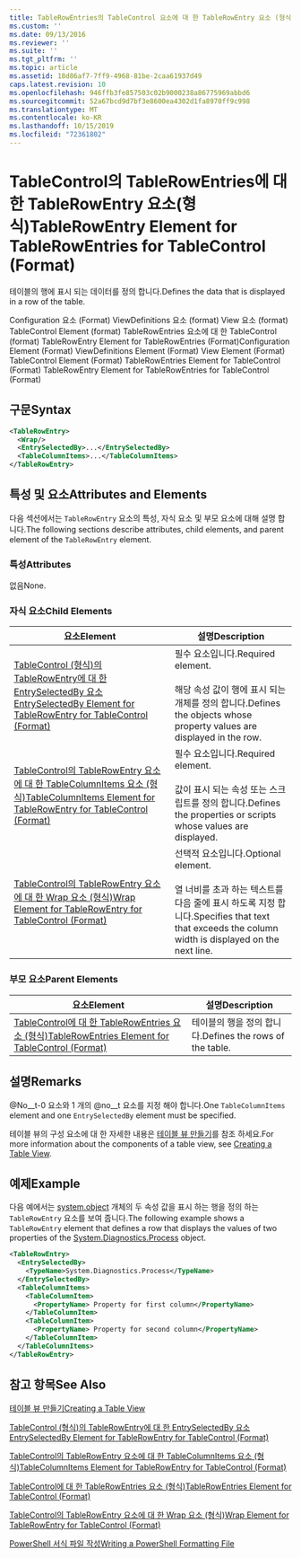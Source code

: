 ```yaml
---
title: TableRowEntries의 TableControl 요소에 대 한 TableRowEntry 요소 (형식) | Microsoft Docs
ms.custom: ''
ms.date: 09/13/2016
ms.reviewer: ''
ms.suite: ''
ms.tgt_pltfrm: ''
ms.topic: article
ms.assetid: 18d86af7-7ff9-4968-81be-2caa61937d49
caps.latest.revision: 10
ms.openlocfilehash: 946ffb3fe857503c02b9000238a86775969abbd6
ms.sourcegitcommit: 52a67bcd9d7bf3e8600ea4302d1fa8970ff9c998
ms.translationtype: MT
ms.contentlocale: ko-KR
ms.lasthandoff: 10/15/2019
ms.locfileid: "72361802"
---
```

# <a name="tablerowentry-element-for-tablerowentries-for-tablecontrol-format"></a><span data-ttu-id="e72f0-102">TableControl의 TableRowEntries에 대한 TableRowEntry 요소(형식)</span><span class="sxs-lookup"><span data-stu-id="e72f0-102">TableRowEntry Element for TableRowEntries for TableControl (Format)</span></span>

<span data-ttu-id="e72f0-103">테이블의 행에 표시 되는 데이터를 정의 합니다.</span><span class="sxs-lookup"><span data-stu-id="e72f0-103">Defines the data that is displayed in a row of the table.</span></span>

<span data-ttu-id="e72f0-104">Configuration 요소 (Format) ViewDefinitions 요소 (format) View 요소 (format) TableControl Element (format) TableRowEntries 요소에 대 한 TableControl (format) TableRowEntry Element for TableRowEntries (Format)</span><span class="sxs-lookup"><span data-stu-id="e72f0-104">Configuration Element (Format) ViewDefinitions Element (Format) View Element (Format) TableControl Element (Format) TableRowEntries Element for TableControl (Format) TableRowEntry Element for TableRowEntries for TableControl (Format)</span></span>

## <a name="syntax"></a><span data-ttu-id="e72f0-105">구문</span><span class="sxs-lookup"><span data-stu-id="e72f0-105">Syntax</span></span>

```xml
<TableRowEntry>
  <Wrap/>
  <EntrySelectedBy>...</EntrySelectedBy>
  <TableColumnItems>...</TableColumnItems>
</TableRowEntry>
```

## <a name="attributes-and-elements"></a><span data-ttu-id="e72f0-106">특성 및 요소</span><span class="sxs-lookup"><span data-stu-id="e72f0-106">Attributes and Elements</span></span>

<span data-ttu-id="e72f0-107">다음 섹션에서는 `TableRowEntry` 요소의 특성, 자식 요소 및 부모 요소에 대해 설명 합니다.</span><span class="sxs-lookup"><span data-stu-id="e72f0-107">The following sections describe attributes, child elements, and parent element of the `TableRowEntry` element.</span></span>

### <a name="attributes"></a><span data-ttu-id="e72f0-108">특성</span><span class="sxs-lookup"><span data-stu-id="e72f0-108">Attributes</span></span>

<span data-ttu-id="e72f0-109">없음</span><span class="sxs-lookup"><span data-stu-id="e72f0-109">None.</span></span>

### <a name="child-elements"></a><span data-ttu-id="e72f0-110">자식 요소</span><span class="sxs-lookup"><span data-stu-id="e72f0-110">Child Elements</span></span>

|<span data-ttu-id="e72f0-111">요소</span><span class="sxs-lookup"><span data-stu-id="e72f0-111">Element</span></span>|<span data-ttu-id="e72f0-112">설명</span><span class="sxs-lookup"><span data-stu-id="e72f0-112">Description</span></span>|
|-------------|-----------------|
|[<span data-ttu-id="e72f0-113">TableControl (형식)의 TableRowEntry에 대 한 EntrySelectedBy 요소</span><span class="sxs-lookup"><span data-stu-id="e72f0-113">EntrySelectedBy Element for TableRowEntry for TableControl (Format)</span></span>](./entryselectedby-element-for-tablerowentry-for-tablecontrol-format.md)|<span data-ttu-id="e72f0-114">필수 요소입니다.</span><span class="sxs-lookup"><span data-stu-id="e72f0-114">Required element.</span></span><br /><br /> <span data-ttu-id="e72f0-115">해당 속성 값이 행에 표시 되는 개체를 정의 합니다.</span><span class="sxs-lookup"><span data-stu-id="e72f0-115">Defines the objects whose property values are displayed in the row.</span></span>|
|[<span data-ttu-id="e72f0-116">TableControl의 TableRowEntry 요소에 대 한 TableColumnItems 요소 (형식)</span><span class="sxs-lookup"><span data-stu-id="e72f0-116">TableColumnItems Element for TableRowEntry for TableControl (Format)</span></span>](./tablecolumnitems-element-for-tablerowentry-for-tablecontrol-format.md)|<span data-ttu-id="e72f0-117">필수 요소입니다.</span><span class="sxs-lookup"><span data-stu-id="e72f0-117">Required element.</span></span><br /><br /> <span data-ttu-id="e72f0-118">값이 표시 되는 속성 또는 스크립트를 정의 합니다.</span><span class="sxs-lookup"><span data-stu-id="e72f0-118">Defines the properties or scripts whose values are displayed.</span></span>|
|[<span data-ttu-id="e72f0-119">TableControl의 TableRowEntry 요소에 대 한 Wrap 요소 (형식)</span><span class="sxs-lookup"><span data-stu-id="e72f0-119">Wrap Element for TableRowEntry for TableControl (Format)</span></span>](./wrap-element-for-tablerowentry-for-tablecontrol-format.md)|<span data-ttu-id="e72f0-120">선택적 요소입니다.</span><span class="sxs-lookup"><span data-stu-id="e72f0-120">Optional element.</span></span><br /><br /> <span data-ttu-id="e72f0-121">열 너비를 초과 하는 텍스트를 다음 줄에 표시 하도록 지정 합니다.</span><span class="sxs-lookup"><span data-stu-id="e72f0-121">Specifies that text that exceeds the column width is displayed on the next line.</span></span>|

### <a name="parent-elements"></a><span data-ttu-id="e72f0-122">부모 요소</span><span class="sxs-lookup"><span data-stu-id="e72f0-122">Parent Elements</span></span>

|<span data-ttu-id="e72f0-123">요소</span><span class="sxs-lookup"><span data-stu-id="e72f0-123">Element</span></span>|<span data-ttu-id="e72f0-124">설명</span><span class="sxs-lookup"><span data-stu-id="e72f0-124">Description</span></span>|
|-------------|-----------------|
|[<span data-ttu-id="e72f0-125">TableControl에 대 한 TableRowEntries 요소 (형식)</span><span class="sxs-lookup"><span data-stu-id="e72f0-125">TableRowEntries Element for TableControl (Format)</span></span>](./tablerowentries-element-for-tablecontrol-format.md)|<span data-ttu-id="e72f0-126">테이블의 행을 정의 합니다.</span><span class="sxs-lookup"><span data-stu-id="e72f0-126">Defines the rows of the table.</span></span>|

## <a name="remarks"></a><span data-ttu-id="e72f0-127">설명</span><span class="sxs-lookup"><span data-stu-id="e72f0-127">Remarks</span></span>

<span data-ttu-id="e72f0-128">@No__t-0 요소와 1 개의 @no__t 요소를 지정 해야 합니다.</span><span class="sxs-lookup"><span data-stu-id="e72f0-128">One `TableColumnItems` element and one `EntrySelectedBy` element must be specified.</span></span>

<span data-ttu-id="e72f0-129">테이블 뷰의 구성 요소에 대 한 자세한 내용은 [테이블 뷰 만들기](./creating-a-table-view.md)를 참조 하세요.</span><span class="sxs-lookup"><span data-stu-id="e72f0-129">For more information about the components of a table view, see [Creating a Table View](./creating-a-table-view.md).</span></span>

## <a name="example"></a><span data-ttu-id="e72f0-130">예제</span><span class="sxs-lookup"><span data-stu-id="e72f0-130">Example</span></span>

<span data-ttu-id="e72f0-131">다음 예에서는 [system.object](/dotnet/api/System.Diagnostics.Process) 개체의 두 속성 값을 표시 하는 행을 정의 하는 `TableRowEntry` 요소를 보여 줍니다.</span><span class="sxs-lookup"><span data-stu-id="e72f0-131">The following example shows a `TableRowEntry` element that defines a row that displays the values of two properties of the [System.Diagnostics.Process](/dotnet/api/System.Diagnostics.Process) object.</span></span>

```xml
<TableRowEntry>
  <EntrySelectedBy>
    <TypeName>System.Diagnostics.Process</TypeName>
  </EntrySelectedBy>
  <TableColumnItems>
    <TableColumnItem>
      <PropertyName> Property for first column</PropertyName>
    </TableColumnItem>
    <TableColumnItem>
      <PropertyName> Property for second column</PropertyName>
    </TableColumnItem>
  </TableColumnItems>
</TableRowEntry>
```

## <a name="see-also"></a><span data-ttu-id="e72f0-132">참고 항목</span><span class="sxs-lookup"><span data-stu-id="e72f0-132">See Also</span></span>

[<span data-ttu-id="e72f0-133">테이블 뷰 만들기</span><span class="sxs-lookup"><span data-stu-id="e72f0-133">Creating a Table View</span></span>](./creating-a-table-view.md)

[<span data-ttu-id="e72f0-134">TableControl (형식)의 TableRowEntry에 대 한 EntrySelectedBy 요소</span><span class="sxs-lookup"><span data-stu-id="e72f0-134">EntrySelectedBy Element for TableRowEntry for TableControl (Format)</span></span>](./entryselectedby-element-for-tablerowentry-for-tablecontrol-format.md)

[<span data-ttu-id="e72f0-135">TableControl의 TableRowEntry 요소에 대 한 TableColumnItems 요소 (형식)</span><span class="sxs-lookup"><span data-stu-id="e72f0-135">TableColumnItems Element for TableRowEntry for TableControl (Format)</span></span>](./tablecolumnitems-element-for-tablerowentry-for-tablecontrol-format.md)

[<span data-ttu-id="e72f0-136">TableControl에 대 한 TableRowEntries 요소 (형식)</span><span class="sxs-lookup"><span data-stu-id="e72f0-136">TableRowEntries Element for TableControl (Format)</span></span>](./tablerowentries-element-for-tablecontrol-format.md)

[<span data-ttu-id="e72f0-137">TableControl의 TableRowEntry 요소에 대 한 Wrap 요소 (형식)</span><span class="sxs-lookup"><span data-stu-id="e72f0-137">Wrap Element for TableRowEntry for TableControl (Format)</span></span>](./wrap-element-for-tablerowentry-for-tablecontrol-format.md)

[<span data-ttu-id="e72f0-138">PowerShell 서식 파일 작성</span><span class="sxs-lookup"><span data-stu-id="e72f0-138">Writing a PowerShell Formatting File</span></span>](./writing-a-powershell-formatting-file.md)

